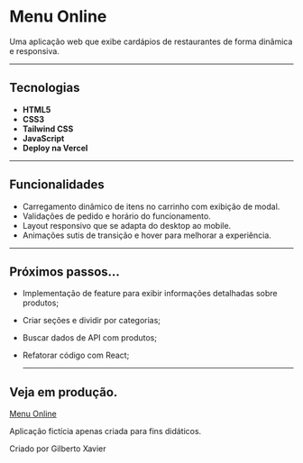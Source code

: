 # Menu Online

Uma aplicação web que exibe cardápios de restaurantes de forma dinâmica e responsiva.

---

## Tecnologias

- **HTML5**  
- **CSS3**  
- **Tailwind CSS**  
- **JavaScript**  
- **Deploy na Vercel**

---

## Funcionalidades

- Carregamento dinâmico de itens no carrinho com exibição de modal.  
- Validações de pedido e horário do funcionamento.  
- Layout responsivo que se adapta do desktop ao mobile.  
- Animações sutis de transição e hover para melhorar a experiência.

---

## Próximos passos...

- Implementação de feature para exibir informações detalhadas sobre produtos;
- Criar seções e dividir por categorias;
- Buscar dados de API com produtos;
- Refatorar código com React;

  ---
## Veja em produção.

[Menu Online](https://menu-online-ten-drab.vercel.app/)

  Aplicação fictícia apenas criada para fins didáticos.

  Criado por Gilberto Xavier

